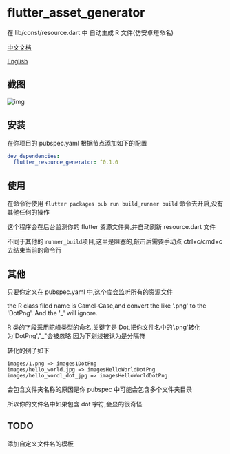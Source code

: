 # flutter_asset_generator

在 lib/const/resource.dart 中 自动生成 R 文件(仿安卓短命名)

[中文文档](https://github.com/CaiJingLong/flutter_resource_generator/blob/master/README_CHN.md)

[English](https://github.com/CaiJingLong/flutter_resource_generator)

## 截图

![img](https://github.com/CaiJingLong/some_asset/blob/master/flutter_resource_generator.gif)

## 安装

在你项目的 pubspec.yaml
根据节点添加如下的配置

```yaml
dev_dependencies:
  flutter_resource_generator: ^0.1.0
```

## 使用

在命令行使用 `flutter packages pub run build_runner build` 命令去开启,没有其他任何的操作

这个程序会在后台监测你的 flutter 资源文件夹,并自动刷新 resource.dart 文件

不同于其他的 `runner_build`项目,这里是阻塞的,敲击后需要手动点 ctrl+c/cmd+c 去结束当前的命令行

## 其他

只要你定义在 pubspec.yaml 中,这个库会监听所有的资源文件

the R class filed name is Camel-Case,and convert the like '.png' to the 'DotPng'. And the '\_' will ignore.

R 类的字段采用驼峰类型的命名,关键字是 Dot,把你文件名中的'.png'转化为'DotPng',"\_"会被忽略,因为下划线被认为是分隔符

转化的例子如下

    images/1.png => images1DotPng
    images/hello_world.jpg => imagesHelloWorldDotPng
    images/hello_wordl_dot_jpg => imagesHelloWorldDotPng

会包含文件夹名称的原因是你 pubspec 中可能会包含多个文件夹目录

所以你的文件名中如果包含 dot 字符,会显的很奇怪

## TODO

添加自定义文件名的模板
